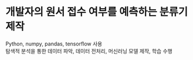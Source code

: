# 개발자의 원서 접수 여부를 예측하는 분류기 제작  
Python, numpy, pandas, tensorflow 사용  
탐색적 분석을 통한 데이터 파악, 데이터 전처리, 머신러닝 모델 제작, 학습 수행

